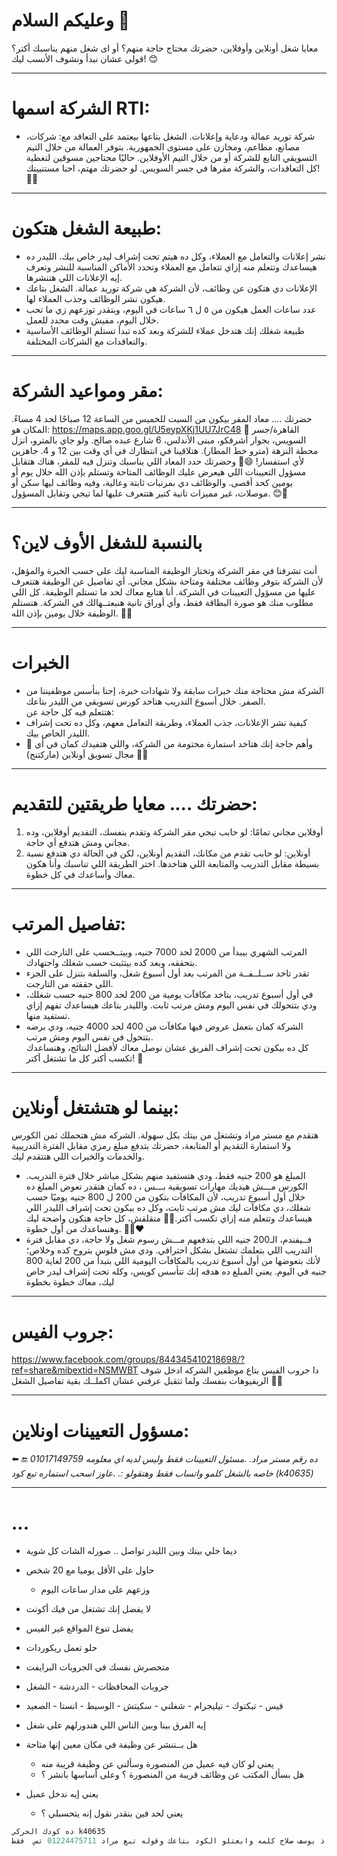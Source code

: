 # وعليكم السلام 💙
معايا شغل أونلاين وأوفلاين، حضرتك محتاج حاجة منهم؟ أو اى شغل منهم يناسبك أكتر؟
قولى عشان نبدأ ونشوف الأنسب ليك! 😊

---

# الشركة اسمها RTI:
- شركة توريد عمالة ودعاية وإعلانات. الشغل بتاعها بيعتمد على التعاقد مع:
شركات، مصانع، مطاعم، ومخازن على مستوى الجمهورية.
بتوفر العمالة من خلال التيم التسويقي التابع للشركة أو من خلال التيم الأوفلاين.
حاليًا محتاجين مسوقين لتغطية كل التعاقدات، والشركة مقرها في جسر السويس.
لو حضرتك مهتم، احنا مستنيينك! 💼🚀

---

# طبيعة الشغل هتكون:
- نشر إعلانات والتعامل مع العملاء، وكل ده هيتم تحت إشراف ليدر خاص بيك. الليدر ده هيساعدك وتتعلم منه إزاي تتعامل مع العملاء وتحدد الأماكن المناسبة للنشر وتعرف إيه الإعلانات اللي هتنشرها. 
- الإعلانات دي هتكون عن وظائف، لأن الشركة هي شركة توريد عمالة. الشغل بتاعك هيكون نشر الوظائف وجذب العملاء لها.
- عدد ساعات العمل هيكون من ٥ ل ٦ ساعات في اليوم، وبتقدر توزعهم زي ما تحب خلال اليوم، مفيش وقت محدد للعمل.
- طبيعة شغلك إنك هتدخل عملاء للشركة وبعد كده تبدأ تستلم الوظائف الأساسية والتعاقدات مع الشركات المختلفة.


---

# مقر ومواعيد الشركة:
حضرتك .... معاد المقر بيكون من السبت للخميس من الساعة 12 صباحًا لحد 4 مساءً. المكان هو:
https://maps.app.goo.gl/U5eypXKj1UU7JrC48
📍 القاهرة/جسر السويس، بجوار أشرفكو، مبنى الأندلس، 6 شارع عبده صالح.
ولو جاي بالمترو، انزل محطة النزهة (مترو خط المطار).
هتلاقينا في انتظارك في أي وقت بين 12 و 4. جاهزين لأي استفسار! 😄👋
وحضرتك حدد المعاد اللي يناسبك وتنزل فيه للمقر، هناك هتقابل مسؤول التعيينات اللي هيعرض عليك الوظائف المتاحة وتستلم بإذن الله خلال يوم أو يومين كحد أقصى.
والوظائف دي بمرتبات ثابتة وعالية، وفيه وظائف ليها سكن أو موصلات، غير مميزات تانية كتير هتتعرف عليها لما تيجي وتقابل المسؤول. 😊💼


---

# بالنسبة للشغل الأوف لاين؟
أنت تشرفنا في مقر الشركة وتختار الوظيفة المناسبة ليك على حسب الخبرة والمؤهل، لأن الشركة بتوفر وظائف مختلفة ومتاحة بشكل مجاني.
أي تفاصيل عن الوظيفة هتتعرف عليها من مسؤول التعيينات في الشركة.
أنا هتابع معاك لحد ما تستلم الوظيفة.
كل اللي مطلوب منك هو صورة البطاقة فقط، وأي أوراق تانية هنبعتــهالك في الشركة.
هتستلم الوظيفة خلال يومين بإذن الله. 💼🚀

---
# الخبرات
- الشركة مش محتاجة منك خبرات سابقة ولا شهادات خبرة، إحنا بنأسس موظفيننا من الصفر. خلال أسبوع التدريب هتاخد كورس تسويقي من الليدر بتاعك.  
هتتعلم فيه كل حاجة عن:
- كيفية نشر الإعلانات، جذب العملاء، وطريقة التعامل معهم، وكل ده تحت إشراف الليدر الخاص بيك.  
- 📌 وأهم حاجة إنك هتاخد استمارة مختومة من الشركة، واللي هتفيدك كمان في أي مجال تسويق أونلاين (ماركتنج) 👌🏻

---


# حضرتك .... معايا طريقتين للتقديم:
1) أوفلاين مجاني تمامًا: لو حابب تيجي مقر الشركة وتقدم بنفسك، التقديم أوفلاين، وده مجاني ومش هتدفع أي حاجة.
2) أونلاين: لو حابب تقدم من مكانك، التقديم أونلاين، لكن في الحالة دي هتدفع نسبة بسيطة مقابل التدريب والمتابعة اللي هتاخدها.
اختر الطريقة اللي تناسبك وأنا هكون معاك وأساعدك في كل خطوة.

---

# تفاصيل المرتب:  
- المرتب الشهري بيبدأ من 2000 لحد 7000 جنيه، وبيتــحسب على التارجت اللي بتحققه، وبعد كده بيتثبت حسب شغلك واجتهادك.  
- تقدر تاخد ســلــفــة من المرتب بعد أول أسبوع شغل، والسلفة بتنزل على الجزء اللي حققته من التارجت.  
- في أول أسبوع تدريب، بتاخد مكافآت يومية من 200 لحد 800 جنيه حسب شغلك، ودي بتتحولك في نفس اليوم ومش مرتب ثابت. والليدر بتاعك هيساعدك تفهم إزاي تستفيد منها.  
- الشركة كمان بتعمل عروض فيها مكافآت من 400 لحد 4000 جنيه، ودي برضه بتتحول في نفس اليوم ومش مرتب.  
كل ده بيكون تحت إشراف الفريق عشان نوصل معاك لأفضل النتائج، وهنساعدك تكسب أكتر كل ما تشتغل أكتر! 💪


---

# بينما لو هتشتغل أونلاين:
هتقدم مع مستر مراد وتشتغل من بيتك بكل سهولة. الشركه مش هتحملك ثمن الكورس ولا استمارة التقديم أو المتابعة، حضرتك بتدفع مبلغ رمزي مقابل الفترة التدريبية والخدمات والخبرات اللي هتتقدم ليك.
- المبلغ هو 200 جنيه فقط، ودي هتستفيد منهم بشكل مباشر خلال فترة التدريب. الكورس مـــش هيديك مهارات تسويقية بـــس ، ده كمان هتقدر تعوض المبلغ ده خلال أول أسبوع تدريب، لأن المكافآت بتكون من 200 ل 800 جنيه يوميًا حسب شغلك، دي مكافآت ليك مش مرتب ثابت، وكل ده بيكون تحت إشراف الليدر اللي هيساعدك وتتعلم منه إزاي تكسب أكتر.👌🏻 
متقلقش، كل حاجة هتكون واضحة ليك وهنساعدك من أول خطوة. 💪🌚♥️
- فــيفندم، الـ200 جنيه اللي بتدفعهم مـــش رسوم شغل ولا حاجة، دي مقابل فترة التدريب اللي بتعلمك تشتغل بشكل احترافي. ودي مش فلوس بتروح كده وخلاص؛ لأنك بتعوضها من أول أسبوع تدريب بالمكافآت اليومية اللي بتبدأ من 200 لغاية 800 جنيه في اليوم.
يعني المبلغ ده هدفه إنك تتأسس كويس، وكله تحت إشراف ليدر خاص ليك، معاك خطوة بخطوة

---

# جروب الفيس:
https://www.facebook.com/groups/844345410218698/?ref=share&mibextid=NSMWBT
دا جروب الفيس بتاع موظفين الشركه ادخل شوف الريفيوهات بنفسك ولما تتقبل عرفني عشان اكملــك بقية تفاصيل الشغل 🤝💜

---

# مسؤول التعيينات اونلاين:
⬅️   🔚 *01017149759*  *ده رقم مستر مراد.*
   .*مسئول التعيينات فقط وليس لديه اي معلومه خاصه بالشغل كلمو واتساب فقط  وهتقولو :.*
.*عاوز اسحب استماره تبع كود (k40635)*

---
# ...

- ديما خلي بينك وبين الليدر تواصل .. صورله الشات كل شوية
- حاول على الأقل يوميا مع 20 شخص
	- وزعهم على مدار ساعات اليوم
- لا يفضل إنك تشتغل من فيك أكونت
- يفضل تنوع المواقع غير الفيس
- حلو تعمل ريكوردات
- متحصرش نفسك في الجروبات البرايفت
- جروبات المحافظات - الدردشة - الشغل
- فيس - تيكتوك - تيليجرام - شغلني - سكيتش - الوسيط - انستا - الصعيد




- إيه الفرق بينا وبين الناس اللي هندورلهم على شغل
- هل بــننشر عن وظيفة في مكان معين إنها متاحة
	-  يعني لو كان فيه عميل من المنصورة وسألني عن وظيفة قريبة منه
	- هل بسأل المكتب عن وظائف قريبة من المنصورة ؟ وعلى أساسها بانشر ؟

- يعني إيه ندخل عميل
	- يعني لحد فين بنقدر نقول إنه يتحسبلي ؟


```c
ده كودك الحركي k40635
رقم استاذ يوسف صلاح كلمه وابعتلو الكود بتاعك وقوله تبع مراد 01224475711 تس  فقط
```